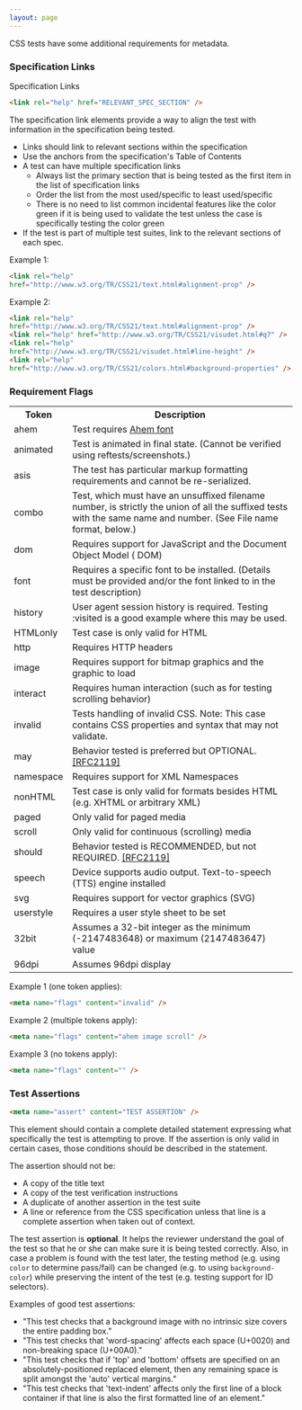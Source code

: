 ```yaml
---
layout: page
---
```

CSS tests have some additional requirements for metadata.

### Specification Links

Specification Links

``` html
<link rel="help" href="RELEVANT_SPEC_SECTION" />
```

The specification link elements provide a way to align the test with
information in the specification being tested.

* Links should link to relevant sections within the specification
* Use the anchors from the specification's Table of Contents
* A test can have multiple specification links
  * Always list the primary section that is being tested as the
    first item in the list of specification links
  * Order the list from the most used/specific to least used/specific
  * There is no need to list common incidental features like the
    color green if it is being used to validate the test unless the
    case is specifically testing the color green
* If the test is part of multiple test suites, link to the relevant
  sections of each spec.

Example 1:

``` html
<link rel="help"
href="http://www.w3.org/TR/CSS21/text.html#alignment-prop" />
```

Example 2:

``` html
<link rel="help"
href="http://www.w3.org/TR/CSS21/text.html#alignment-prop" />
<link rel="help" href="http://www.w3.org/TR/CSS21/visudet.html#q7" />
<link rel="help"
href="http://www.w3.org/TR/CSS21/visudet.html#line-height" />
<link rel="help"
href="http://www.w3.org/TR/CSS21/colors.html#background-properties" />
```

### Requirement Flags

<table>
<tr>
  <th>Token</th>
  <th>Description</th>
</tr>
<tr>
  <td>ahem</td>
  <td>Test requires
  <a href="http://www.w3.org/Style/CSS/Test/Fonts/Ahem">Ahem font</a>
  </td>
</tr>
<tr>
  <td>animated</td>
  <td>Test is animated in final state. (Cannot be verified using
    reftests/screenshots.)</td>
</tr>
<tr>
  <td>asis</td>
  <td>The test has particular markup formatting requirements and
    cannot be re-serialized.</td>
</tr>
<tr>
  <td>combo</td>
  <td>Test, which must have an unsuffixed filename number, is
     strictly the union of all the suffixed tests with the same name
     and number. (See File name format, below.)</td>
</tr>
<tr>
  <td>dom</td>
  <td>Requires support for JavaScript and the Document Object Model (
    DOM)</td>
</tr>
<tr>
  <td>font</td>
  <td>Requires a specific font to be installed. (Details must be
    provided and/or the font linked to in the test description)</td>
</tr>
<tr>
  <td>history</td>
  <td>User agent session history is required. Testing :visited is a
    good example where this may be used.</td>
</tr>
<tr>
  <td>HTMLonly</td>
  <td>Test case is only valid for HTML</td>
</tr>
<tr>
  <td>http</td>
  <td>Requires HTTP headers</td>
</tr>
<tr>
  <td>image</td>
  <td>Requires support for bitmap graphics and the graphic to load
  </td>
</tr>
<tr>
  <td>interact</td>
  <td>Requires human interaction (such as for testing scrolling
    behavior)</td>
</tr>
<tr>
  <td>invalid</td>
  <td>Tests handling of invalid CSS. Note: This case contains CSS
     properties and syntax that may not validate.</td>
</tr>
<tr>
  <td>may</td>
  <td>Behavior tested is preferred but OPTIONAL.
  <a href="http://www.ietf.org/rfc/rfc2119.txt">[RFC2119]</a></td>
</tr>
<tr>
  <td>namespace</td>
  <td>Requires support for XML Namespaces</td>
</tr>
<tr>
  <td>nonHTML</td>
  <td>Test case is only valid for formats besides HTML (e.g. XHTML
    or arbitrary XML)</td>
</tr>
<tr>
  <td>paged</td>
  <td>Only valid for paged media</td>
</tr>
<tr>
  <td>scroll</td>
  <td>Only valid for continuous (scrolling) media</td>
</tr>
<tr>
  <td>should</td>
  <td>Behavior tested is RECOMMENDED, but not REQUIRED. <a
    href="http://www.ietf.org/rfc/rfc2119.txt">[RFC2119]</a></td>
</tr>
<tr>
  <td>speech</td>
  <td>Device supports audio output. Text-to-speech (TTS) engine
    installed</td>
</tr>
<tr>
  <td>svg</td>
  <td>Requires support for vector graphics (SVG)</td>
</tr>
<tr>
  <td>userstyle</td>
  <td>Requires a user style sheet to be set</td>
</tr>
<tr>
  <td>32bit</td>
  <td>Assumes a 32-bit integer as the minimum (-2147483648) or
    maximum (2147483647) value</td>
</tr>
<tr>
  <td>96dpi</td>
  <td>Assumes 96dpi display</td>
</tr>
</table>


Example 1 (one token applies):
``` html
<meta name="flags" content="invalid" />
```

Example 2 (multiple tokens apply):

``` html
<meta name="flags" content="ahem image scroll" />
```

Example 3 (no tokens apply):

``` html
<meta name="flags" content="" />
```

### Test Assertions

``` html
<meta name="assert" content="TEST ASSERTION" />
```

This element should contain a complete detailed statement expressing
what specifically the test is attempting to prove. If the assertion
is only valid in certain cases, those conditions should be described
in the statement.

The assertion should not be:

* A copy of the title text
* A copy of the test verification instructions
* A duplicate of another assertion in the test suite
* A line or reference from the CSS specification unless that line is
  a complete assertion when taken out of context.

The test assertion is **optional**. It helps the reviewer understand
the goal of the test so that he or she can make sure it is being
tested correctly. Also, in case a problem is found with the test
later, the testing method (e.g. using `color` to determine pass/fail)
can be changed (e.g. to using `background-color`) while preserving
the intent of the test (e.g. testing support for ID selectors).

Examples of good test assertions:

* "This test checks that a background image with no intrinsic size
   covers the entire padding box."
* "This test checks that 'word-spacing' affects each space (U+0020)
  and non-breaking space (U+00A0)."
* "This test checks that if 'top' and 'bottom' offsets are specified
  on an absolutely-positioned replaced element, then any remaining
  space is split amongst the 'auto' vertical margins."
* "This test checks that 'text-indent' affects only the first line
  of a block container if that line is also the first formatted line
  of an element."
